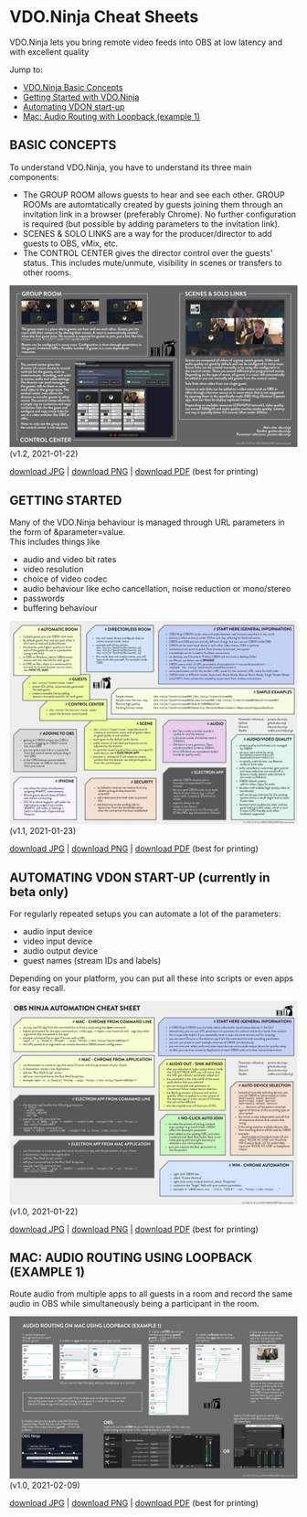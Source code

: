 # VDO.Ninja Cheat Sheets
VDO.Ninja lets you bring remote video feeds into OBS at low latency and with excellent quality

  Jump to:

* [VDO.Ninja Basic Concepts](#basicconcepts)
* [Getting Started with VDO.Ninja](#gettingstarted)
* [Automating VDON start-up](#automation)
* [Mac: Audio Routing with Loopback (example 1)](#loopbackrouting1)

<a name="basiccomponents"></a>

## BASIC CONCEPTS

To understand VDO.Ninja, you have to understand its three main components: 

* The GROUP ROOM allows guests to hear and see each other. GROUP ROOMs are automtatically created by guests joining them through an invitation link in a browser (preferably Chrome). No further configuration is required (but possible by adding parameters to the invitation link).
* SCENES & SOLO LINKS are a way for the producer/director to add guests to OBS, vMix, etc.
* The CONTROL CENTER gives the director control over the guests' status. This includes mute/unmute, visibility in scenes or transfers to other rooms.

![VDO.Ninja | basic concepts](../basicconcepts/OBSN_basic_concepts.jpg)   
(v1.2, 2021-01-22)

[download JPG](../basicconcepts/OBSN_basic_concepts.jpg) |
[download PNG](../basicconcepts/OBSN_basic_concepts.png) |
[download PDF](../basicconcepts/OBSN_basic_concepts.pdf) (best for printing)

<a name="gettingstarted"></a>

## GETTING STARTED

Many of the VDO.Ninja behaviour is managed through URL parameters in the form of &parameter=value.  
This includes things like

* audio and video bit rates
* video resolution
* choice of video codec
* audio behaviour like echo cancellation, noise reduction or mono/stereo
* passwords
* buffering behaviour

![VDO.Ninja | cheat-sheet](../cheatsheet/OBSN_cheat-sheet.jpg)   
(v1.1, 2021-01-23)

[download JPG](../cheatsheet/OBSN_cheat-sheet.jpg) |
[download PNG](../cheatsheet/OBSN_cheat-sheet.png) |
[download PDF](../cheatsheet/OBSN_cheat-sheet.pdf) (best for printing)

<a name="automation"></a>

## AUTOMATING VDON START-UP (currently in beta only)

For regularly repeated setups you can automate a lot of the parameters:

* audio input device
* video input device
* audio output device
* guest names (stream IDs and labels)

Depending on your platform, you can put all these into scripts or even apps for easy recall.


![VDO.Ninja | automating start-up](../automation/OBSN_automation_cheat-sheet.jpg)   
(v1.0, 2021-01-22)

[download JPG](../automation/OBSN_automation_cheat-sheet.jpg) |
[download PNG](../automation/OBSN_automation_cheat-sheet.png) |
[download PDF](../automation/OBSN_automation_cheat-sheet.pdf) (best for printing)


<a name="loopbackrouting1"></a>

## MAC: AUDIO ROUTING USING LOOPBACK (EXAMPLE 1)

Route audio from multiple apps to all guests in a room and record the same audio in OBS while simultaneously being a participant in the room.

![VDO.Ninja | mac audio routing example 1](../loopbackrouting1/loopbackrouting1.jpg)   
(v1.0, 2021-02-09)

[download JPG](../loopbackrouting1/loopbackrouting1.jpg) |
[download PNG](../loopbackrouting1/loopbackrouting1.png) |
[download PDF](../loopbackrouting1/loopbackrouting1.pdf) (best for printing)
